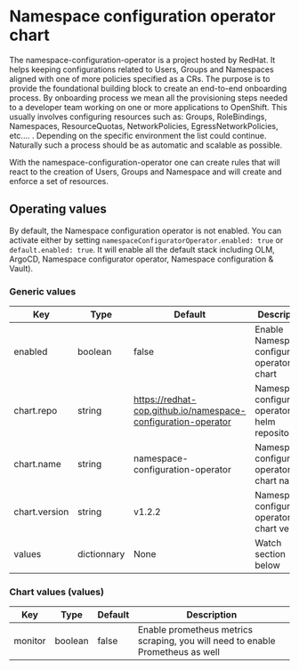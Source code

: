 # Namespace configuration operator chart

The namespace-configuration-operator is a project hosted by RedHat. It helps keeping configurations related to Users, Groups and Namespaces aligned with one of more policies specified as a CRs. The purpose is to provide the foundational building block to create an end-to-end onboarding process. By onboarding process we mean all the provisioning steps needed to a developer team working on one or more applications to OpenShift. This usually involves configuring resources such as: Groups, RoleBindings, Namespaces, ResourceQuotas, NetworkPolicies, EgressNetworkPolicies, etc.... . Depending on the specific environment the list could continue. Naturally such a process should be as automatic and scalable as possible.

With the namespace-configuration-operator one can create rules that will react to the creation of Users, Groups and Namespace and will create and enforce a set of resources.

## Operating values

By default, the Namespace configuration operator is not enabled. You can activate either by setting `namespaceConfiguratorOperator.enabled: true` or `default.enabled: true`. It will enable all the default stack including OLM, ArgoCD, Namespace configurator operator, Namespace configuration & Vault).

### Generic values

| Key | Type | Default | Description |
|-----|------|---------|-------------|
| enabled | boolean | false | Enable Namespace configuration operator chart |
| chart.repo | string | <https://redhat-cop.github.io/namespace-configuration-operator> | Namespace configuration operator helm repository |
| chart.name | string | namespace-configuration-operator | Namespace configuration operator chart name |
| chart.version | string | v1.2.2 | Namespace configuration operator chart version |
| values | dictionnary | None | Watch section below |

### Chart values (values)

| Key | Type | Default | Description |
|-----|------|---------|-------------|
| monitor | boolean | false | Enable prometheus metrics scraping, you will need to enable Prometheus as well |
